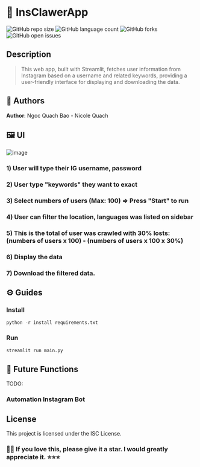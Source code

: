 # 📒 InsClawerApp
![GitHub repo size](https://img.shields.io/github/repo-size/CodingLinhTinh/InsClawerApp?style=for-the-badge)
![GitHub language count](https://img.shields.io/github/languages/count/CodingLinhTinh/InsClawerApp?style=for-the-badge)
![GitHub forks](https://img.shields.io/github/forks/CodingLinhTinh/InsClawerApp?style=for-the-badge)
![GitHub open issues](https://img.shields.io/github/issues/CodingLinhTinh/InsClawerApp?style=for-the-badge)

## Description
> This web app, built with Streamlit, fetches user information from Instagram based on a username and related keywords, providing a user-friendly interface for displaying and downloading the data.


## 🧐 Authors
**Author**: Ngoc Quach Bao - Nicole Quach


## 🖼️ UI
![image](https://github.com/CodingLinhTinh/InsClawerApp/assets/92833984/8211a366-06d1-4aa8-999a-5c1d8bc10466)


### 1) User will type their IG username, password
### 2) User type "keywords" they want to exact
### 3) Select numbers of users (Max: 100) => Press "Start" to run
### 4) User can filter the location, languages was listed on sidebar
### 5) This is the total of user was crawled with 30% losts: (numbers of users x 100) - (numbers of users x 100 x 30%)
### 6) Display the data
### 7) Download the filtered data.

## ⚙️ Guides
### Install
```python
python -r install requirements.txt
```

### Run

```python
streamlit run main.py
```
  
## 🥲 Future Functions
TODO: 
### Automation Instagram Bot

## License
This project is licensed under the ISC License.

### 🌸🌸 If you love this, please give it a star. I would greatly appreciate it. ⭐⭐⭐
